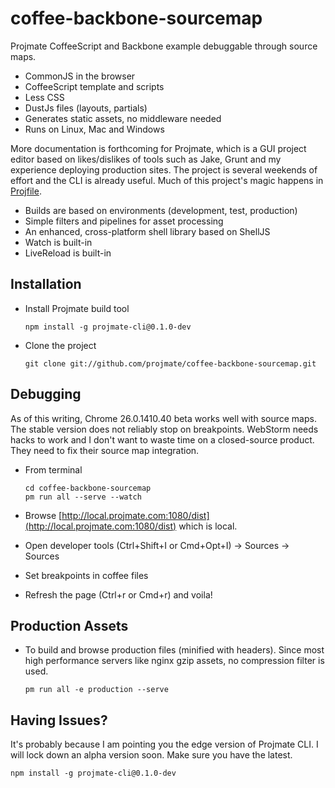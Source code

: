 # coffee-backbone-sourcemap

Projmate CoffeeScript and Backbone example debuggable through source maps.

* CommonJS in the browser
* CoffeeScript template and scripts
* Less CSS
* DustJs files (layouts, partials)
* Generates static assets, no middleware needed
* Runs on Linux, Mac and Windows

More documentation is forthcoming for Projmate, which is a GUI project editor
based on likes/dislikes of tools such as Jake, Grunt and my experience deploying
production sites. The project is several weekends of effort and the CLI is
already useful. Much of this project's magic happens in [Projfile](Projfile.coffee).

* Builds are based on environments (development, test, production)
* Simple filters and pipelines for asset processing
* An enhanced, cross-platform shell library based on ShellJS
* Watch is built-in
* LiveReload is built-in

## Installation

*   Install Projmate build tool

        npm install -g projmate-cli@0.1.0-dev

*   Clone the project

        git clone git://github.com/projmate/coffee-backbone-sourcemap.git


## Debugging

As of this writing, Chrome 26.0.1410.40 beta works well with source maps.
The stable version does not reliably stop on breakpoints. WebStorm needs
hacks to work and I don't want to waste time on a closed-source product. They
need to fix their source map integration.

*   From terminal

        cd coffee-backbone-sourcemap
        pm run all --serve --watch

*   Browse [http://local.projmate.com:1080/dist](http://local.projmate.com:1080/dist) which is local.

*   Open developer tools (Ctrl+Shift+I or Cmd+Opt+I) -> Sources -> Sources

*   Set breakpoints in coffee files

*   Refresh the page (Ctrl+r or Cmd+r) and voila!


## Production Assets

*   To build and browse production files (minified with headers). Since most
    high performance servers like nginx gzip assets, no compression filter is
    used.

        pm run all -e production --serve


## Having Issues?

It's probably because I am pointing you the edge version of Projmate CLI.
I will lock down an alpha version soon. Make sure you have the latest.

    npm install -g projmate-cli@0.1.0-dev
